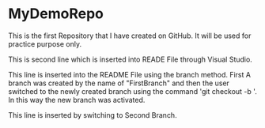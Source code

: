 # MyDemoRepo

This is the first Repository that I have created on GitHub. It will be used for practice purpose only.

This is second line which is inserted into READE File through Visual Studio.

This line is inserted into the README File using the branch method. First A branch was created by the name of "FirstBranch" and then the user switched to the newly created branch using the command 'git checkout -b <branch name>'. In this way the new branch was activated.

This line is inserted by switching to Second Branch.